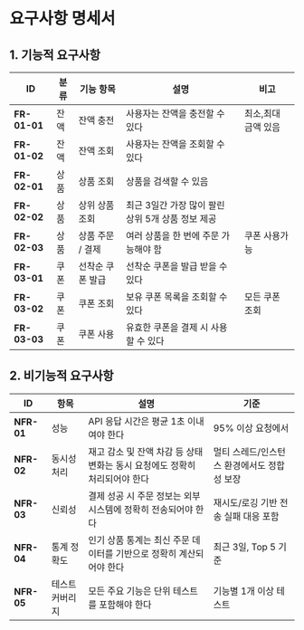 # 요구사항 명세서

## 1. 기능적 요구사항

| ID | 분류 | 기능 항목 | 설명 | 비고 |
|----|------|-----------|------|------|
| **FR-01-01** | 잔액 | 잔액 충전 | 사용자는 잔액을 충전할 수 있다 | 최소,최대 금액 있음 |
| **FR-01-02** | 잔액 | 잔액 조회 | 사용자는 잔액을 조회할 수 있다 | |
| **FR-02-01** | 상품 | 상품 조회 | 상품을 검색할 수 있음 | |
| **FR-02-02** | 상품 | 상위 상품 조회 | 최근 3일간 가장 많이 팔린 상위 5개 상품 정보 제공 | |
| **FR-02-03** | 상품 | 상품 주문 / 결제 | 여러 상품을 한 번에 주문 가능해야 함 | 쿠폰 사용가능 |
| **FR-03-01** | 쿠폰 | 선착순 쿠폰 발급 | 선착순 쿠폰을 발급 받을 수 있다 | |
| **FR-03-02** | 쿠폰 | 쿠폰 조회 | 보유 쿠폰 목록을 조회할 수 있다 | 모든 쿠폰 조회 |
| **FR-03-03** | 쿠폰 | 쿠폰 사용 | 유효한 쿠폰을 결제 시 사용할 수 있다 | |

## 2. 비기능적 요구사항

| ID | 항목 | 설명 | 기준 |
|----|------|------|------|
| **NFR-01** | 성능 | API 응답 시간은 평균 1초 이내여야 한다 | 95% 이상 요청에서 |
| **NFR-02** | 동시성 처리 | 재고 감소 및 잔액 차감 등 상태 변화는 동시 요청에도 정확히 처리되어야 한다 | 멀티 스레드/인스턴스 환경에서도 정합성 보장 |
| **NFR-03** | 신뢰성 | 결제 성공 시 주문 정보는 외부 시스템에 정확히 전송되어야 한다 | 재시도/로깅 기반 전송 실패 대응 포함 |
| **NFR-04** | 통계 정확도 | 인기 상품 통계는 최신 주문 데이터를 기반으로 정확히 계산되어야 한다 | 최근 3일, Top 5 기준 |
| **NFR-05** | 테스트 커버리지 | 모든 주요 기능은 단위 테스트를 포함해야 한다 | 기능별 1개 이상 테스트 |